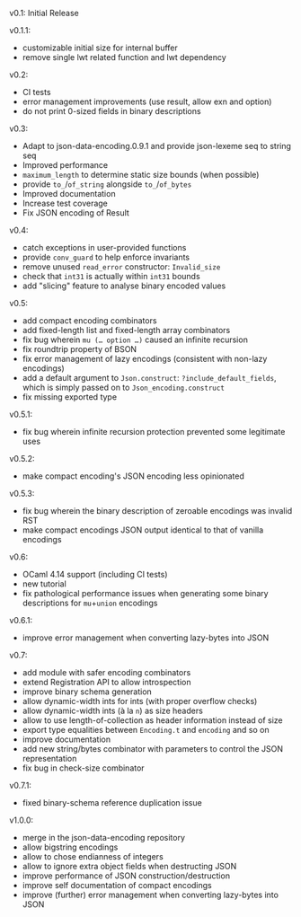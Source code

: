 v0.1: Initial Release

v0.1.1:  
- customizable initial size for internal buffer
- remove single lwt related function and lwt dependency

v0.2:  
- CI tests
- error management improvements (use result, allow exn and option)
- do not print 0-sized fields in binary descriptions

v0.3:  
- Adapt to json-data-encoding.0.9.1 and provide json-lexeme seq to string seq
- Improved performance
- `maximum_length` to determine static size bounds (when possible)
- provide `to_`/`of_string` alongside `to_`/`of_bytes`
- Improved documentation
- Increase test coverage
- Fix JSON encoding of Result

v0.4:  
- catch exceptions in user-provided functions
- provide `conv_guard` to help enforce invariants
- remove unused `read_error` constructor: `Invalid_size`
- check that `int31` is actually within `int31` bounds
- add "slicing" feature to analyse binary encoded values

v0.5:  
- add compact encoding combinators
- add fixed-length list and fixed-length array combinators
- fix bug wherein `mu (… option …)` caused an infinite recursion
- fix roundtrip property of BSON
- fix error management of lazy encodings (consistent with non-lazy encodings)
- add a default argument to `Json.construct`: `?include_default_fields`,
  which is simply passed on to `Json_encoding.construct`
- fix missing exported type

v0.5.1:  
- fix bug wherein infinite recursion protection prevented some legitimate uses

v0.5.2:  
- make compact encoding's JSON encoding less opinionated

v0.5.3:  
- fix bug wherein the binary description of zeroable encodings was invalid RST
- make compact encodings JSON output identical to that of vanilla encodings

v0.6:  
- OCaml 4.14 support (including CI tests)
- new tutorial
- fix pathological performance issues when generating some binary descriptions for `mu`+`union` encodings

v0.6.1:  
- improve error management when converting lazy-bytes into JSON

v0.7:  
- add module with safer encoding combinators
- extend Registration API to allow introspection
- improve binary schema generation
- allow dynamic-width ints for ints (with proper overflow checks)
- allow dynamic-width ints (à la `n`) as size headers
- allow to use length-of-collection as header information instead of size
- export type equalities between `Encoding.t` and `encoding` and so on
- improve documentation
- add new string/bytes combinator with parameters to control the JSON representation
- fix bug in check-size combinator

v0.7.1:  
- fixed binary-schema reference duplication issue

v1.0.0:
- merge in the json-data-encoding repository
- allow bigstring encodings
- allow to chose endianness of integers
- allow to ignore extra object fields when destructing JSON
- improve performance of JSON construction/destruction
- improve self documentation of compact encodings
- improve (further) error management when converting lazy-bytes into JSON

